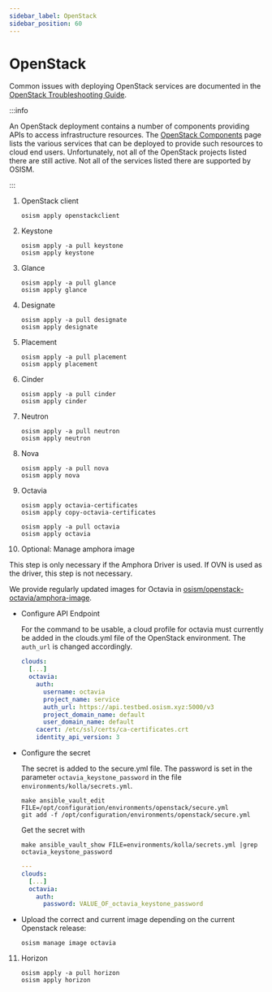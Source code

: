 ```yaml
---
sidebar_label: OpenStack
sidebar_position: 60
---
```


# OpenStack

Common issues with deploying OpenStack services are documented in the
[OpenStack Troubleshooting Guide](../../troubleshooting-guide/openstack.md).

:::info

An OpenStack deployment contains a number of components providing APIs to access infrastructure resources.
The [OpenStack Components](https://www.openstack.org/software/project-navigator/openstack-components#openstack-services)
page lists the various services that can be deployed to provide such resources to cloud end users.
Unfortunately, not all of the OpenStack projects listed there are still active.
Not all of the services listed there are supported by OSISM.

:::

1. OpenStack client

   ```
   osism apply openstackclient
   ```

2. Keystone

   ```
   osism apply -a pull keystone
   osism apply keystone
   ```

3. Glance

   ```
   osism apply -a pull glance
   osism apply glance
   ```

4. Designate

   ```
   osism apply -a pull designate
   osism apply designate
   ```

5. Placement

   ```
   osism apply -a pull placement
   osism apply placement
   ```

6. Cinder

   ```
   osism apply -a pull cinder
   osism apply cinder
   ```

7. Neutron

   ```
   osism apply -a pull neutron
   osism apply neutron
   ```

8. Nova

   ```
   osism apply -a pull nova
   osism apply nova
   ```

9. Octavia

   ```
   osism apply octavia-certificates
   osism apply copy-octavia-certificates
   ```

   ```
   osism apply -a pull octavia
   osism apply octavia
   ```

10. Optional: Manage amphora image

   This step is only necessary if the Amphora Driver is used. If OVN is used as the driver,
   this step is not necessary.

   We provide regularly updated images for Octavia in
   [osism/openstack-octavia/amphora-image](https://github.com/osism/openstack-octavia-amphora-image).

   * Configure API Endpoint

     For the command to be usable, a cloud profile for octavia must currently be added in the
     clouds.yml file of the OpenStack environment. The `auth_url` is changed accordingly.

     ```yaml title="environments/openstack/clouds.yml"
     clouds:
       [...]
       octavia:
         auth:
           username: octavia
           project_name: service
           auth_url: https://api.testbed.osism.xyz:5000/v3
           project_domain_name: default
           user_domain_name: default
         cacert: /etc/ssl/certs/ca-certificates.crt
         identity_api_version: 3
     ```

  * Configure the secret

    The secret is added to the secure.yml file. The password is set in the parameter
    `octavia_keystone_password` in the file `environments/kolla/secrets.yml`.
    ```
    make ansible_vault_edit FILE=/opt/configuration/environments/openstack/secure.yml
    git add -f /opt/configuration/environments/openstack/secure.yml
    ```

    Get the secret with
    ```
    make ansible_vault_show FILE=environments/kolla/secrets.yml |grep octavia_keystone_password
    ```

    ```yaml title="environments/openstack/secure.yml"
    ---
    clouds:
      [...]
      octavia:
        auth:
          password: VALUE_OF_octavia_keystone_password
    ```

  * Upload the correct and current image depending on the current Openstack release:

    ```
    osism manage image octavia
    ```

11. Horizon

    ```
    osism apply -a pull horizon
    osism apply horizon
    ```

